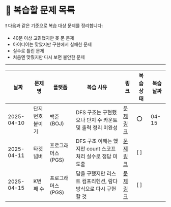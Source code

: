 # 🔁 복습할 문제 목록

❗ 다음과 같은 기준으로 복습 대상 문제를 정리합니다:
- 40분 이상 고민했지만 못 푼 문제
- 아이디어는 맞았지만 구현에서 실패한 문제
- 실수로 틀린 문제
- 처음엔 맞췄지만 다시 보면 불안한 문제

---

| 날짜     | 문제명             | 플랫폼   | 복습 사유                       | 링크                               | 복습 상태 | 복습 날짜 |
|----------|--------------------|----------|----------------------------------|------------------------------------|-----------|----|
| 2025-04-10 | 단지번호붙이기   | 백준(BOJ) | DFS 구조는 구현했으나 단지 수 카운트 및 출력 정리 미완성       | [문제 링크](https://www.acmicpc.net/problem/2667) | ⭕ | 04-15 |
| 2025-04-11 | 타겟 넘버     | 프로그래머스(PGS) | DFS 구조 이해는 했지만 count 스코프 처리 실수로 정답 미도출 | [문제 링크](https://school.programmers.co.kr/learn/courses/30/lessons/43165) | [ ] | |
| 2025-04-15 | K번째 수      | 프로그래머스(PGS) | 답을 구했지만 리스트 컴프리헨션, 람다 방식으로 다시 구현할 것| [문제 링크](https://school.programmers.co.kr/learn/courses/30/lessons/42748) | [ ] | |

